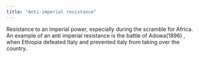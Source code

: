 ```yaml
---
title: "Anti-imperial resistance"
---
```

Resistance to an imperial power, especially during the scramble for Africa. An example of an anti imperial resistance is the battle of Adowa(1896) , when Ethiopia defeated Italy and prevented italy from taking over the country.

